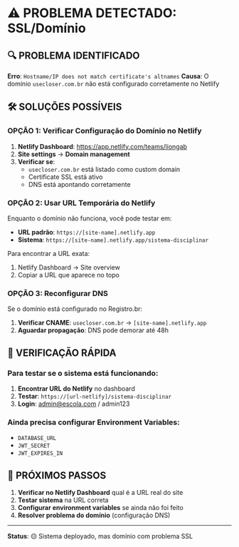 # ⚠️ PROBLEMA DETECTADO: SSL/Domínio

## 🔍 PROBLEMA IDENTIFICADO

**Erro**: `Hostname/IP does not match certificate's altnames`
**Causa**: O domínio `usecloser.com.br` não está configurado corretamente no Netlify

## 🛠️ SOLUÇÕES POSSÍVEIS

### OPÇÃO 1: Verificar Configuração do Domínio no Netlify
1. **Netlify Dashboard**: https://app.netlify.com/teams/liongab
2. **Site settings** → **Domain management**
3. **Verificar se**:
   - `usecloser.com.br` está listado como custom domain
   - Certificate SSL está ativo
   - DNS está apontando corretamente

### OPÇÃO 2: Usar URL Temporária do Netlify
Enquanto o domínio não funciona, você pode testar em:
- **URL padrão**: `https://[site-name].netlify.app`
- **Sistema**: `https://[site-name].netlify.app/sistema-disciplinar`

Para encontrar a URL exata:
1. Netlify Dashboard → Site overview
2. Copiar a URL que aparece no topo

### OPÇÃO 3: Reconfigurar DNS
Se o domínio está configurado no Registro.br:
1. **Verificar CNAME**: `usecloser.com.br` → `[site-name].netlify.app`
2. **Aguardar propagação**: DNS pode demorar até 48h

## 🔧 VERIFICAÇÃO RÁPIDA

### Para testar se o sistema está funcionando:
1. **Encontrar URL do Netlify** no dashboard
2. **Testar**: `https://[url-netlify]/sistema-disciplinar`
3. **Login**: admin@escola.com / admin123

### Ainda precisa configurar Environment Variables:
- `DATABASE_URL`
- `JWT_SECRET`
- `JWT_EXPIRES_IN`

## 📍 PRÓXIMOS PASSOS

1. **Verificar no Netlify Dashboard** qual é a URL real do site
2. **Testar sistema** na URL correta
3. **Configurar environment variables** se ainda não foi feito
4. **Resolver problema do domínio** (configuração DNS)

---

**Status**: 🟡 Sistema deployado, mas domínio com problema SSL